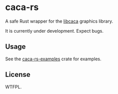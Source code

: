 # caca-rs
A safe Rust wrapper for the [libcaca](http://caca.zoy.org/wiki/libcaca) graphics library.

It is currently under development. Expect bugs.

## Usage
See the [caca-rs-examples](https://www.github.com/Ruin0x11/caca-rs-examples) crate for examples.

## License
WTFPL.

